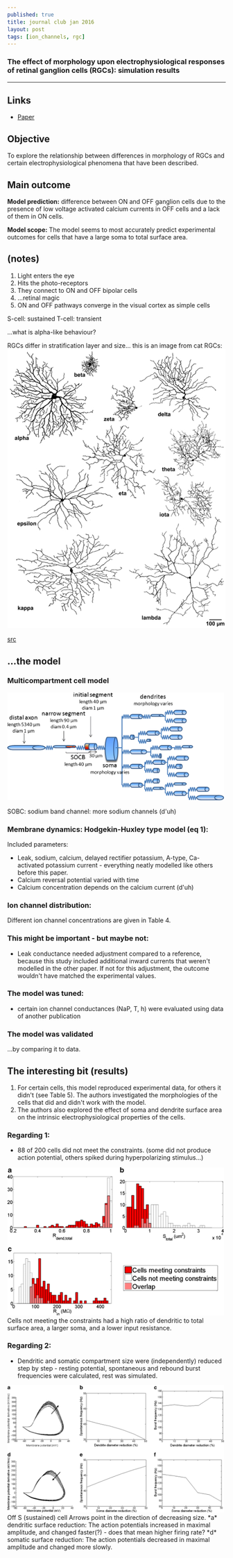 ```yaml
---
published: true
title: journal club jan 2016
layout: post
tags: [ion_channels, rgc]
---
```

### The effect of morphology upon electrophysiological responses of retinal ganglion cells (RGCs): simulation results

--- 


## Links 
* [Paper](http://link.springer.com/article/10.1007/s10827-013-0463-7/fulltext.html)

## Objective

To explore the relationship between differences in morphology of RGCs and certain electrophysiological phenomena that have been described.

## Main outcome

**Model prediction:** difference between ON and OFF ganglion cells due to the presence of low voltage activated calcium currents in OFF cells and a lack of them in ON cells.

**Model scope:** The model seems to most accurately predict experimental outcomes for cells that have a large soma to total surface area.


## (notes)

1. Light enters the eye
1. Hits the photo-receptors
1. They connect to ON and OFF bipolar cells
1. ...retinal magic
1. ON and OFF pathways converge in the visual cortex as simple cells

S-cell: sustained
T-cell: transient

...what is alpha-like behaviour?

RGCs differ in stratification layer and size... this is an image from cat RGCs:
![Morphologies](https://raw.githubusercontent.com/KikoBlog/KikoBlog.github.io/master/images/jc_2016_01/morphologies.jpg)

[src](http://www.ncbi.nlm.nih.gov/pmc/articles/PMC2290089/)



## ...the model

### Multicompartment cell model 
<img style="width: 500px" src="https://raw.githubusercontent.com/KikoBlog/KikoBlog.github.io/master/images/jc_2016_01/morphology.gif"/>

SOBC: sodium band channel: more sodium channels (d'uh) 

### Membrane dynamics: Hodgekin-Huxley type model (eq 1):
Included parameters:
* Leak, sodium, calcium, delayed rectifier potassium, A-type, Ca-activated potassium current - everything neatly modelled like others before this paper.
* Calcium reversal potential varied with time
* Calcium concentration depends on the calcium current (d'uh) 

### Ion channel distribution:
Different ion channel concentrations are given in Table 4.

### This might be important - but maybe not:
* Leak conductance needed adjustment compared to a reference, because this study included additional inward currents that weren't modelled in the other paper. If not for this adjustment, the outcome wouldn't have matched the experimental  values. 

### The model was tuned:
* certain ion channel conductances (NaP, T, h) were evaluated using data of another publication

### The model was validated
...by comparing it to data.


## The interesting bit (results)

1. For certain cells, this model reproduced experimental data, for others it didn't (see Table 5). The authors investigated the morphologies of the cells that did and didn't work with the model. 
1. The authors also explored the effect of soma and dendrite surface area on the intrinsic electrophysiological properties of the cells.

### Regarding 1:
* 88 of 200 cells did not meet the constraints. (some did not produce action potential, others spiked during hyperpolarizing stimulus...)
<img style="width: 500px" src="https://raw.githubusercontent.com/KikoBlog/KikoBlog.github.io/master/images/jc_2016_01/histogram.gif"/>
Cells not meeting the constraints had a high ratio of dendritic to total surface area, a larger soma, and a lower input resistance.

### Regarding 2:
* Dendritic and somatic compartment size were (independently) reduced step by step - resting potential, spontaneous and rebound burst frequencies were calculated, rest was simulated.
<img style="width: 500px" src="https://raw.githubusercontent.com/KikoBlog/KikoBlog.github.io/master/images/jc_2016_01/phaseplot.gif"/>
Off S (sustained) cell
Arrows point in the direction of decreasing size.
*a* dendritic surface reduction: The action potentials increased in maximal amplitude, and changed faster(?) - does that mean higher firing rate?
*d* somatic surface reduction: The action potentials decreased in maximal amplitude and changed more slowly. 

